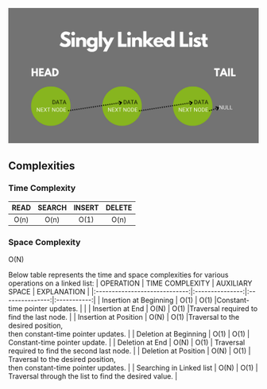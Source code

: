 ![List Structure](./singly-linked-list.png)

## Complexities

### Time Complexity
|  READ  | SEARCH | INSERT | DELETE |
|:------:|:------:|:------:|:------:|
| O(n)   | O(n)   | O(1)   |O(n)    |

### Space Complexity

O(N)

Below table represents the time and space complexities for various operations on a linked list:
|  OPERATION                    | TIME COMPLEXITY | AUXILIARY SPACE | EXPLANATION |
|:-----------------------------:|:---------------:|:---------------:|:-----------:|
| Insertion at Beginning        | O(1)            | O(1)            |Constant-time pointer updates. |             |
| Insertion at End              | O(N)            | O(1)            |Traversal required to find the last node.            |
| Insertion at Position         | O(N)            | O(1)            |Traversal to the desired position,<br>then constant-time pointer updates.             |
| Deletion at Beginning         | O(1)            | O(1)            | Constant-time pointer update.            |
| Deletion at End               | O(N)            | O(1)            | Traversal required to find the second last node.            |
| Deletion at Position          | O(N)            | O(1)            | Traversal to the desired position,<br>then constant-time pointer updates.            |
| Searching in Linked list      | O(N)            | O(1)            | Traversal through the list to find the desired value.            |
